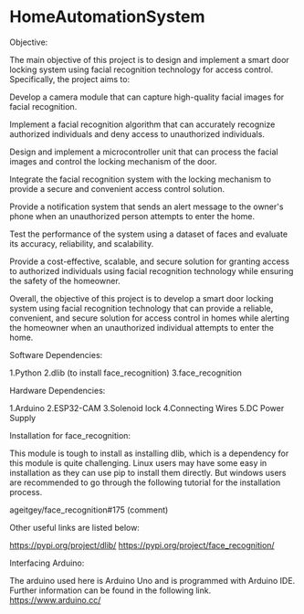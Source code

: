 # HomeAutomationSystem
Objective:

The main objective of this project is to design and implement a smart door locking system using facial recognition technology for access control. Specifically, the project aims to:

Develop a camera module that can capture high-quality facial images for facial recognition.

Implement a facial recognition algorithm that can accurately recognize authorized individuals and deny access to unauthorized individuals.

Design and implement a microcontroller unit that can process the facial images and control the locking mechanism of the door.

Integrate the facial recognition system with the locking mechanism to provide a secure and convenient access control solution.

Provide a notification system that sends an alert message to the owner's phone when an unauthorized person attempts to enter the home.

Test the performance of the system using a dataset of faces and evaluate its accuracy, reliability, and scalability.

Provide a cost-effective, scalable, and secure solution for granting access to authorized individuals using facial recognition technology while ensuring the safety of the homeowner.

Overall, the objective of this project is to develop a smart door locking system using facial recognition technology that can provide a reliable, convenient, and secure solution for access control in homes while alerting the homeowner when an unauthorized individual attempts to enter the home.

Software Dependencies:

1.Python 
2.dlib (to install face_recognition)
3.face_recognition

Hardware Dependencies:

1.Arduino
2.ESP32-CAM
3.Solenoid lock
4.Connecting Wires
5.DC Power Supply

Installation for face_recognition:

This module is tough to install as installing dlib, which is a dependency for this module is quite challenging. Linux users may have some easy in installation as they can use pip to install them directly. But windows users are recommended to go through the following tutorial for the installation process.

ageitgey/face_recognition#175 (comment)

Other useful links are listed below:

https://pypi.org/project/dlib/
https://pypi.org/project/face_recognition/

Interfacing Arduino:

The arduino used here is Arduino Uno and is programmed with Arduino IDE. Further information can be found in the following link. https://www.arduino.cc/
